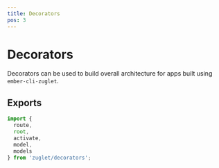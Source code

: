 ```yaml
---
title: Decorators
pos: 3
---
```


# Decorators

Decorators can be used to build overall architecture for apps built using `ember-cli-zuglet`.

## Exports

``` javascript
import {
  route,
  root,
  activate,
  model,
  models
} from 'zuglet/decorators';
```
